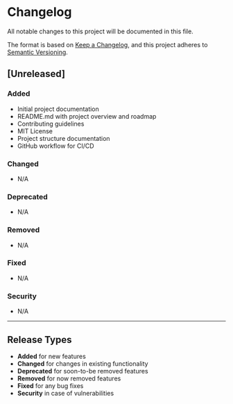 # Changelog

All notable changes to this project will be documented in this file.

The format is based on [Keep a Changelog](https://keepachangelog.com/en/1.0.0/),
and this project adheres to [Semantic Versioning](https://semver.org/spec/v2.0.0.html).

## [Unreleased]

### Added
- Initial project documentation
- README.md with project overview and roadmap
- Contributing guidelines
- MIT License
- Project structure documentation
- GitHub workflow for CI/CD

### Changed
- N/A

### Deprecated
- N/A

### Removed
- N/A

### Fixed
- N/A

### Security
- N/A

---

## Release Types

- **Added** for new features
- **Changed** for changes in existing functionality
- **Deprecated** for soon-to-be removed features
- **Removed** for now removed features
- **Fixed** for any bug fixes
- **Security** in case of vulnerabilities
